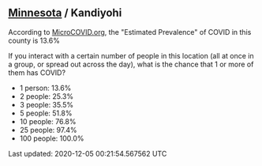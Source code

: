 
## [Minnesota](/united-states/minnesota) / Kandiyohi

According to [MicroCOVID.org](http://microcovid.org),
the "Estimated Prevalence" of COVID in this county is 13.6%

If you interact with a certain number of people in this location
(all at once in a group, or spread out across the day), what is the chance that
1 or more of them has COVID?

- 1 person: 13.6%
- 2 people: 25.3%
- 3 people: 35.5%
- 5 people: 51.8%
- 10 people: 76.8%
- 25 people: 97.4%
- 100 people: 100.0%

Last updated: 2020-12-05 00:21:54.567562 UTC
